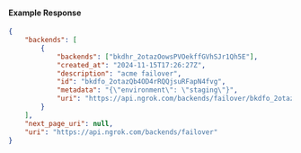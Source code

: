 <!-- Code generated for API Clients. DO NOT EDIT. -->

#### Example Response

```json
{
	"backends": [
		{
			"backends": ["bkdhr_2otazOowsPVOekffGVhSJr1Qh5E"],
			"created_at": "2024-11-15T17:26:27Z",
			"description": "acme failover",
			"id": "bkdfo_2otazQb4OD4rRQQjsuRFapN4fvg",
			"metadata": "{\"environment\": \"staging\"}",
			"uri": "https://api.ngrok.com/backends/failover/bkdfo_2otazQb4OD4rRQQjsuRFapN4fvg"
		}
	],
	"next_page_uri": null,
	"uri": "https://api.ngrok.com/backends/failover"
}
```
